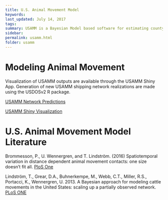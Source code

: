 ```yaml
---
title: U.S. Animal Movement Model
keywords:
last_updated: July 14, 2017
tags:
summary: USAMM is a Bayesian Model based software for estimating county-to-county animal shipments. USAMM includes predictions that correct for overdispersion of predicted movements, incorporating seasonality, validating intrastate movement predictions and expanding inference to multiple years.
sidebar: 
permalink: usamm.html
folder: usamm
---
```


# Modeling Animal Movement

Visualization of USAMM outputs are available through the USAMM Shiny App.  Generation of new USAMM shipping network realizations are made using the USDOSv2 R package.

<a href=".html" class="btn btn-primary">USAMM Network Predictions</a>

<a href="https://webblabb.github.io/usammusdos/shiny.html" class="btn btn-primary">USAMM Shiny Visualization</a>

# U.S. Animal Movement Model Literature

Brommesson, P., U. Wennergren, and T. Lindström. (2016) Spatiotemporal variation in distance dependent animal movement contacts: one size doesn’t fit all. [PloS One](https://doi.org/10.1371/journal.pone.0164008)

Lindström, T., Grear, D.A., Buhnerkempe, M., Webb, C.T., Miller, R.S., Portacci, K., Wennergren, U. 2013. A Bayesian approach for modeling cattle movements in the United States: scaling up a partially observed network. [PLoS ONE](https://doi.org/10.1371/journal.pone.0053432)
